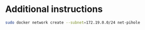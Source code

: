 # Additional instructions

```bash
sudo docker network create --subnet=172.19.0.0/24 net-pihole
```
